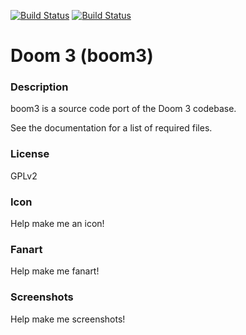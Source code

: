 [![Build Status](https://travis-ci.org/kodi-game/game.libretro.boom3.svg?branch=master)](https://travis-ci.org/kodi-game/game.libretro.boom3)
[![Build Status](https://ci.appveyor.com/api/projects/status/github/kodi-game/game.libretro.boom3?svg=true)](https://ci.appveyor.com/project/kodi-game/game-libretro-boom3)

# Doom 3 (boom3)

### Description

boom3 is a source code port of the Doom 3 codebase.

See the documentation for a list of required files.

### License

GPLv2

### Icon

Help make me an icon!

### Fanart

Help make me fanart!

### Screenshots

Help make me screenshots!
